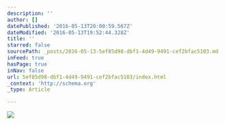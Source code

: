 ```yaml
---
description: ''
author: []
datePublished: '2016-05-13T20:00:59.567Z'
dateModified: '2016-05-13T19:52:44.328Z'
title: ''
starred: false
sourcePath: _posts/2016-05-13-5ef85d98-dbf1-4d49-9491-cef2bfac5103.md
inFeed: true
hasPage: true
inNav: false
url: 5ef85d98-dbf1-4d49-9491-cef2bfac5103/index.html
_context: 'http://schema.org'
_type: Article

---
```

![](https://the-grid-user-content.s3-us-west-2.amazonaws.com/e9a7cadb-5253-4554-a118-635e2ee6dece.jpg)